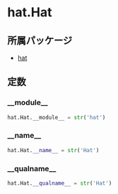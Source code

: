 # hat.Hat

## 所属パッケージ
- [hat](../../module/hat)

## 定数

### \_\_module\_\_
```python
hat.Hat.__module__ = str('hat')
```

### \_\_name\_\_
```python
hat.Hat.__name__ = str('Hat')
```

### \_\_qualname\_\_
```python
hat.Hat.__qualname__ = str('Hat')
```
